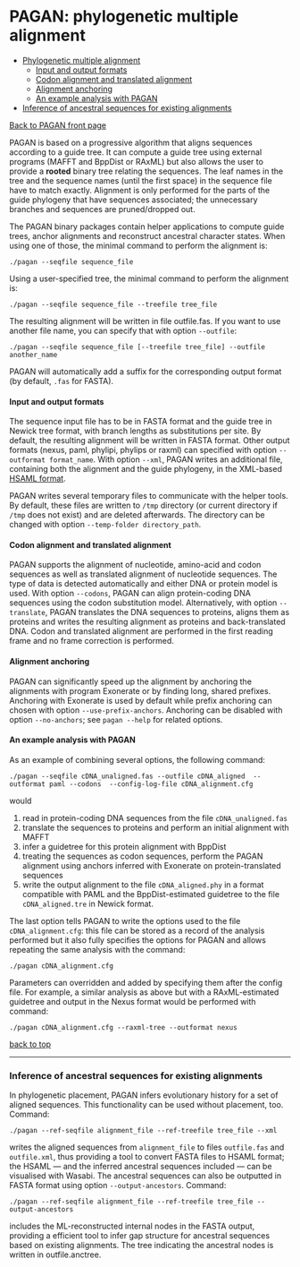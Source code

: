 # PAGAN: phylogenetic multiple alignment <a name="phylogenetic-multiple-alignment"></a>


*   [Phylogenetic multiple alignment](#phylogenetic-multiple-alignment)
    *   [Input and output formats](#input-and-output-formats)
    *   [Codon alignment and translated alignment](#codon-alignment-and-translated-alignment)
    *   [Alignment anchoring](#alignment-anchoring)
    *   [An example analysis with PAGAN](#an-example-analysis-with-pagan)
*   [Inference of ancestral sequences for existing alignments](#inference-of-ancestral-sequences-for-existing-alignments)

[Back to PAGAN front page](../README.md)

PAGAN is based on a progressive algorithm that aligns sequences according to a guide tree. It can compute a guide tree using external programs (MAFFT and BppDist or RAxML) but also allows the user to provide a **rooted** binary tree relating the sequences. The leaf names in the tree and the sequence names (until the first space) in the sequence file have to match exactly. Alignment is only performed for the parts of the guide phylogeny that have sequences associated; the unnecessary branches and sequences are pruned/dropped out.

The PAGAN binary packages contain helper applications to compute guide trees, anchor alignments and reconstruct ancestral character states. When using one of those, the minimal command to perform the alignment is:

```
./pagan --seqfile sequence_file 
```

Using a user-specified tree, the minimal command to perform the alignment is:

```
./pagan --seqfile sequence_file --treefile tree_file 
```

The resulting alignment will be written in file outfile.fas. If you want to use another file name, you can specify that with option ```--outfile```:

```
./pagan --seqfile sequence_file [--treefile tree_file] --outfile another_name
```

PAGAN will automatically add a suffix for the corresponding output format (by default, ```.fas``` for FASTA).

#### Input and output formats

The sequence input file has to be in FASTA format and the guide tree in Newick tree format, with branch lengths as substitutions per site. By default, the resulting alignment will be written in FASTA format. Other output formats (nexus, paml, phylipi, phylips or raxml) can specified with option ```--outformat format_name```. With option ```--xml```, PAGAN writes an additional file, containing both the alignment and the guide phylogeny, in the XML-based [HSAML format](https://github.com/ariloytynoja/prank-msa/blob/master/docs/hsaml_format.md).

PAGAN writes several temporary files to communicate with the helper tools. By default, these files are written to ```/tmp``` directory (or current directory if ```/tmp``` does not exist) and are deleted afterwards. The directory can be changed with option ```--temp-folder directory_path```.

#### Codon alignment and translated alignment

PAGAN supports the alignment of nucleotide, amino-acid and codon sequences as well as translated alignment of nucleotide sequences. The type of data is detected automatically and either DNA or protein model is used. With option ```--codons```, PAGAN can align protein-coding DNA sequences using the codon substitution model. Alternatively, with option ```--translate```, PAGAN translates the DNA sequences to proteins, aligns them as proteins and writes the resulting alignment as proteins and back-translated DNA. Codon and translated alignment are performed in the first reading frame and no frame correction is performed.

#### Alignment anchoring

PAGAN can significantly speed up the alignment by anchoring the alignments with program Exonerate or by finding long, shared prefixes. Anchoring with Exonerate is used by default while prefix anchoring can chosen with option ```--use-prefix-anchors```. Anchoring can be disabled with option ```--no-anchors```; see ```pagan --help``` for related options.

#### An example analysis with PAGAN

As an example of combining several options, the following command:

```
./pagan --seqfile cDNA_unaligned.fas --outfile cDNA_aligned  --outformat paml --codons  --config-log-file cDNA_alignment.cfg
```

would 
 1. read in protein-coding DNA sequences from the file ```cDNA_unaligned.fas``` 
 2. translate the sequences to proteins and perform an initial alignment with MAFFT
 3. infer a guidetree for this protein alignment with BppDist
 4. treating the sequences as codon sequences, perform the PAGAN alignment using anchors inferred with Exonerate on protein-translated sequences
 5. write the output alignment to the file ```cDNA_aligned.phy``` in a format compatible with PAML and the BppDist-estimated guidetree to the file ```cDNA_aligned.tre``` in Newick format. 
 
The last option tells PAGAN to write the options used to the file ```cDNA_alignment.cfg```: this file can be stored as a record of the analysis performed but it also fully specifies the options for PAGAN and allows repeating the same analysis with the command:

```
./pagan cDNA_alignment.cfg
```

Parameters can overridden and added by specifying them after the config file. For example, a similar analysis as above but with a RAxML-estimated guidetree and output in the Nexus format would be performed with command:

```
./pagan cDNA_alignment.cfg --raxml-tree --outformat nexus
```

[back to top](#phylogenetic-multiple-alignment)

* * *
<a name="ancestral-sequences"></a>
### Inference of ancestral sequences for existing alignments 


In phylogenetic placement, PAGAN infers evolutionary history for a set of aligned sequences. This functionality can be used without placement, too. Command:

```
./pagan --ref-seqfile alignment_file --ref-treefile tree_file --xml
```

writes the aligned sequences from ```alignment_file``` to files ```outfile.fas``` and ```outfile.xml```, thus providing a tool to convert FASTA files to HSAML format; the HSAML — and the inferred ancestral sequences included — can be visualised with Wasabi. The ancestral sequences can also be outputted in FASTA format using option ```--output-ancestors```. Command:

```
./pagan --ref-seqfile alignment_file --ref-treefile tree_file --output-ancestors
```

includes the ML-reconstructed internal nodes in the FASTA output, providing a efficient tool to infer gap structure for ancestral sequences based on existing alignments. The tree indicating the ancestral nodes is written in outfile.anctree.